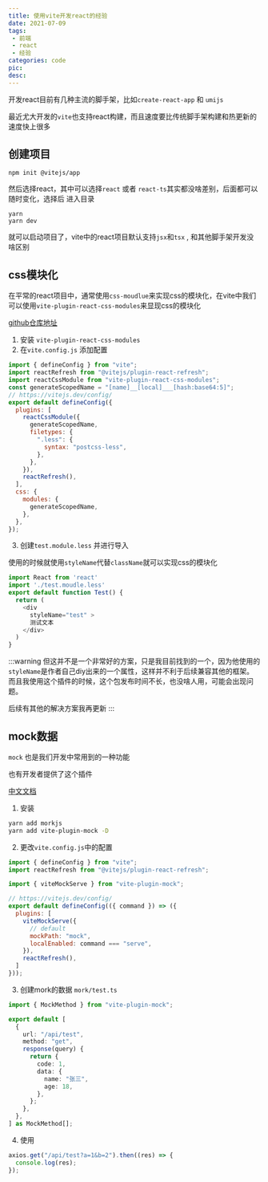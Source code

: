 ```yaml
---
title: 使用vite开发react的经验
date: 2021-07-09
tags:
 - 前端
 - react
 - 经验
categories: code
pic: 
desc: 
---
```


开发react目前有几种主流的脚手架，比如`create-react-app` 和 `umijs`


最近尤大开发的`vite`也支持react构建，而且速度要比传统脚手架构建和热更新的速度快上很多
## 创建项目

```shell
npm init @vitejs/app
```

然后选择react，其中可以选择`react` 或者 `react-ts`其实都没啥差别，后面都可以随时变化，选择后 进入目录

```shell
yarn
yarn dev
```
就可以启动项目了，vite中的react项目默认支持`jsx`和`tsx` , 和其他脚手架开发没啥区别


## css模块化

在平常的react项目中，通常使用`css-moudlue`来实现css的模块化，在vite中我们可以使用`vite-plugin-react-css-modules`来显现css的模块化

[github仓库地址](https://github.com/fchengjin/vite-plugin-react-css-module) 

1. 安装 `vite-plugin-react-css-modules` 
2. 在`vite.config.js` 添加配置

```js
import { defineConfig } from "vite";
import reactRefresh from "@vitejs/plugin-react-refresh";
import reactCssModule from "vite-plugin-react-css-modules";
const generateScopedName = "[name]__[local]___[hash:base64:5]";
// https://vitejs.dev/config/
export default defineConfig({
  plugins: [
    reactCssModule({
      generateScopedName,
      filetypes: {
        ".less": {
          syntax: "postcss-less",
        },
      },
    }),
    reactRefresh(),
  ],
  css: {
    modules: {
      generateScopedName,
    },
  },
});
```

3. 创建`test.module.less` 并进行导入

使用的时候就使用`styleName`代替`className`就可以实现css的模块化

```js
import React from 'react'
import './test.moudle.less'
export default function Test() {
  return (
    <div
      styleName="test" >
      测试文本
    </div>
  )
}
```
:::warning
但这并不是一个非常好的方案，只是我目前找到的一个，因为他使用的`styleName`是作者自己diy出来的一个属性，这样并不利于后续兼容其他的框架。而且我使用这个插件的时候，这个包发布时间不长，也没啥人用，可能会出现问题。

后续有其他的解决方案我再更新
:::


## mock数据

`mock` 也是我们开发中常用到的一种功能

也有开发者提供了这个插件

[中文文档](https://github.com/anncwb/vite-plugin-mock/blob/main/README.zh_CN.md)
1. 安装

```sh
yarn add morkjs
yarn add vite-plugin-mock -D
```

2. 更改`vite.config.js`中的配置

```js
import { defineConfig } from "vite";
import reactRefresh from "@vitejs/plugin-react-refresh";

import { viteMockServe } from "vite-plugin-mock";

// https://vitejs.dev/config/
export default defineConfig(({ command }) => ({
  plugins: [
    viteMockServe({
      // default
      mockPath: "mock",
      localEnabled: command === "serve",
    }),
    reactRefresh(),
  ]
}));
```

3. 创建mork的数据 `mork/test.ts`

```ts
import { MockMethod } from "vite-plugin-mock";

export default [
  {
    url: "/api/test",
    method: "get",
    response(query) {
      return {
        code: 1,
        data: {
          name: "张三",
          age: 18,
        },
      };
    },
  },
] as MockMethod[];
```

4. 使用

```js
axios.get("/api/test?a=1&b=2").then((res) => {
  console.log(res);
});
```